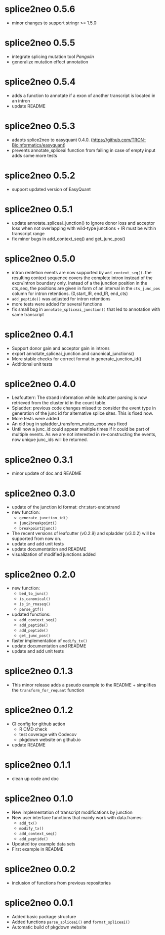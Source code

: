 # splice2neo 0.5.6

* minor changes to support stringr >= 1.5.0

# splice2neo 0.5.5

* integrate splicing mutation tool *Pangolin*
* generalize mutation effect annotation 

# splice2neo 0.5.4

* adds a function to annotate if a exon of another transcript is located in an intron 
* update README  

# splice2neo 0.5.3

* adapts splice2neo to easyquant 0.4.0. (https://github.com/TRON-Bioinformatics/easyquant)
* prevents annotate_spliceai function from failing in case of empty input adds some more tests

# splice2neo 0.5.2

* support updated version of EasyQuant

# splice2neo 0.5.1

* update annotate_spliceai_junction() to ignore donor loss and acceptor loss when not overlapping with wild-type junctions + IR must be within transcript range
* fix minor bugs in add_context_seq() and  get_junc_pos()

# splice2neo 0.5.0

* intron rentetion events are now supported by `add_context_seq()`. the resulting context sequence covers the complete intron instead of the exon/intron boundary only. Instead of a the junction position in the cts_seq, the positions are given in form of an interval in the `cts_junc_pos`  column for intron retentions. (0,start_IR, end_IR, end_cts) 
* `add_peptide()` was adjusted for intron retentions
* more tests were added for several functions
* fix small bug in `annotate_spliceai_junction()` that led to annotation with same transcript 


# splice2neo 0.4.1

* Support donor gain and acceptor gain in introns
* export annotate_spliceai_junction and canonical_junctions()
* More stable checks for correct format in generate_junction_id()
* Additional unit tests

# splice2neo 0.4.0

* Leafcutterr: The strand information while leafcutter parsing is now retrieved from the cluster id in the count table.
* Spladder: previous code changes missed to consider the event type in generation of the junc id for alternative splice sites. This is fixed now.
* More tests were added
* An old bug in spladder_transform_mutex_exon was fixed
* Until now a junc_id could appear multiple times if it could be part of multiple events. As we are not interested in re-constructing the events, now unique junc_ids will be returned.

# splice2neo 0.3.1

* minor update of doc and README

# splice2neo 0.3.0

* update of the junction id format: chr:start-end:strand
* new function:
  * `generate_junction_id()`
  * `junc2breakpoint()`
  * `breakpoint2junc()`
* The recent versions of leafcutter (v0.2.9) and spladder (v3.0.2) will be supported from now on.
* update and add unit tests
* update documentation and README
* visualization of modified junctions added 

# splice2neo 0.2.0

* new function:
  * `bed_to_junc()`
  * `is_canonical()`
  * `is_in_rnaseq()`
  * `parse_gtf()`
* updated functions:
  * `add_context_seq()`
  * `add_peptide()`
  * `add_peptide()`
  * `get_junc_pos()`
* faster implementation of `modify_tx()`
* update documentation and README
* update and add unit tests

# splice2neo 0.1.3

* This minor release adds a pseudo example to the README + simplifies the `transform_for_requant` function

# splice2neo 0.1.2

* CI config for github action
  * R CMD check
  * test coverage with Codecov
  * pkgdown website on github.io
* update README

# splice2neo 0.1.1

* clean up code and doc

# splice2neo 0.1.0

* New implementation of transcript modifications by junction
* New user interface functions that mainly work with data.frames: 
  - `add_tx()`
  - `modify_tx()`
  - `add_context_seq()`
  - `add_peptide()`
* Updated toy example data sets
* First example in README

# splice2neo 0.0.2

* inclusion of functions from previous repositories

# splice2neo 0.0.1

* Added basic package structure
* Added functions `parse_spliceai()` and `format_spliceai()`
* Automatic build of pkgdown website
